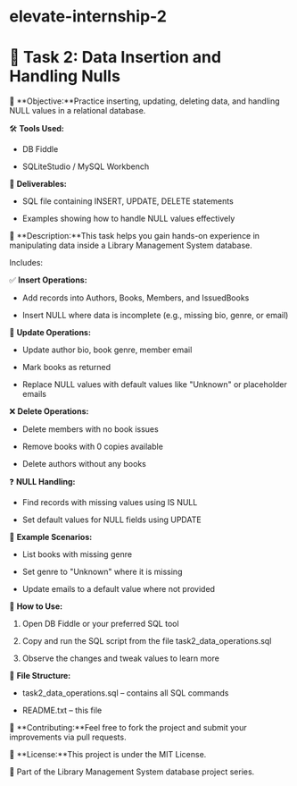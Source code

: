 # elevate-internship-2
📘 **Task 2: Data Insertion and Handling Nulls**
================================================

🎯 **Objective:**Practice inserting, updating, deleting data, and handling NULL values in a relational database.

🛠️ **Tools Used:**

*   DB Fiddle
    
*   SQLiteStudio / MySQL Workbench
    

📂 **Deliverables:**

*   SQL file containing INSERT, UPDATE, DELETE statements
    
*   Examples showing how to handle NULL values effectively
    

📄 **Description:**This task helps you gain hands-on experience in manipulating data inside a Library Management System database.

Includes:

✅ **Insert Operations:**

*   Add records into Authors, Books, Members, and IssuedBooks
    
*   Insert NULL where data is incomplete (e.g., missing bio, genre, or email)
    

🔁 **Update Operations:**

*   Update author bio, book genre, member email
    
*   Mark books as returned
    
*   Replace NULL values with default values like "Unknown" or placeholder emails
    

❌ **Delete Operations:**

*   Delete members with no book issues
    
*   Remove books with 0 copies available
    
*   Delete authors without any books
    

❓ **NULL Handling:**

*   Find records with missing values using IS NULL
    
*   Set default values for NULL fields using UPDATE
    

🧪 **Example Scenarios:**

*   List books with missing genre
    
*   Set genre to "Unknown" where it is missing
    
*   Update emails to a default value where not provided
    

🚀 **How to Use:**

1.  Open DB Fiddle or your preferred SQL tool
    
2.  Copy and run the SQL script from the file task2\_data\_operations.sql
    
3.  Observe the changes and tweak values to learn more
    

📁 **File Structure:**

*   task2\_data\_operations.sql – contains all SQL commands
    
*   README.txt – this file
    

🤝 **Contributing:**Feel free to fork the project and submit your improvements via pull requests.

📄 **License:**This project is under the MIT License.

🧱 Part of the Library Management System database project series.
